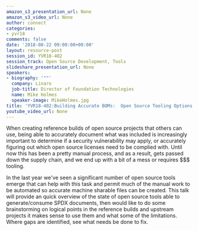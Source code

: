 ```yaml
---
amazon_s3_presentation_url: None
amazon_s3_video_url: None
author: connect
categories:
- yvr18
comments: false
date: '2018-08-22 09:00:00+00:00'
layout: resource-post
session_id: YVR18-402
session_track: Open Source Development, Tools
slideshare_presentation_url: None
speakers:
- biography: '""'
  company: Linaro
  job-title: Director of Foundation Technologies
  name: Mike Holmes
  speaker-image: MikeHolmes.jpg
title: 'YVR18-402:Building Accurate BOMs:  Open Source Tooling Options'
youtube_video_url: None
---
```


When creating reference builds of open source projects that others can use, being able to accurately document what was included is increasingly important to determine if a security vulnerability may apply,  or accurately figuring out which open source licenses need to be complied with.    Until now this has been a pretty manual process, and as a result,  gets passed down the supply chain,  and we end up with a bit of a mess or requires $$$ tooling.   

In the last year we've seen a significant number of open source tools emerge that can help with this task and permit much of the manual work to be automated so accurate machine sharable files can be created.   This talk will provide an quick overview of the state of open source tools able to generate/consume SPDX documents,   then would like to do some brainstorming on logical points in the reference builds and upstream projects it makes sense to use them and what some of the limitations.   Where gaps are identified,  see what needs be done to fix.